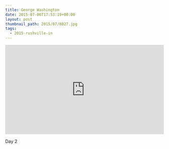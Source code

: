 ```yaml
---
title: George Washington
date: 2015-07-06T17:53:19+00:00
layout: post
thumbnail_path: 2015/07/8027.jpg
tags:
  - 2015-rushville-in
---
```

<style>.embed-container { position: relative; padding-bottom: 56.25%; height: 0; overflow: hidden; max-width: 100%; } .embed-container iframe, .embed-container object, .embed-container embed { position: absolute; top: 0; left: 0; width: 100%; height: 100%; }</style><div class='embed-container'><iframe src="https://www.youtube.com/embed/jUaGqp3IxAM/" frameborder="0" allowfullscreen></iframe></div>
Day 2